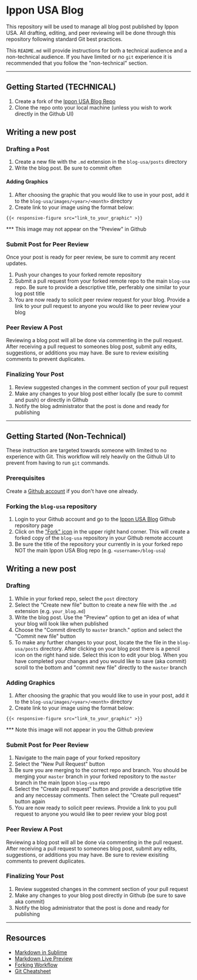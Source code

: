 # Ippon USA Blog

This repository will be used to manage all blog post published by Ippon USA. All drafting, editing, and peer reviewing will be done through this repository following standard Git best practices.

This `README.md` will provide instructions for both a technical audience and a non-technical audience. If you have limited or no `git` experience it is recommended that you follow the "non-technical" section.

*******************************************************************************

## Getting Started (TECHNICAL)

1. Create a fork of the [Ippon USA Blog Repo](https://github.com/ippontech/blog-usa)
2. Clone the repo onto your local machine (unless you wish to work directly in the Github UI)

## Writing a new post

### Drafting a Post
  
1. Create a new file with the `.md` extension in the `blog-usa/posts` directory
2. Write the blog post. Be sure to commit often

#### Adding Graphics

1. After choosing the graphic that you would like to use in your post, add it to the `blog-usa/images/<year>/<month>` directory
2. Create link to your image using the format below:
```
{{< responsive-figure src="link_to_your_graphic" >}}
```
*** This image may not appear on the "Preview" in Github

### Submit Post for Peer Review

Once your post is ready for peer review, be sure to commit any recent updates. 

1. Push your changes to your forked remote repository
2. Submit a pull request from your forked remote repo to the main `blog-usa` repo. Be sure to provide a descriptive title, perferably one similar to your log post title
3. You are now ready to solicit peer review request for your blog. Provide a link to your pull request to anyone you would like to peer review your blog

### Peer Review A Post

Reviewing a blog post will all be done via commenting in the pull request. After receiving a pull request to someones blog post, submit any edits, suggestions, or additions you may have. Be sure to review exisiting comments to prevent duplicates.

### Finalizing Your Post

1. Review suggested changes in the comment section of your pull request
2. Make any changes to your blog post either locally (be sure to commit and push) or directly in Github
3. Notify the blog administrator that the post is done and ready for publishing

*******************************************************************************


## Getting Started (Non-Technical)

These instruction are targeted towards someone with limited to no experience with Git. This workflow will rely heavily on the Github UI to prevent from having to run `git` commands.

### Prerequisites

Create a [Github account](https://github.com/join) if you don't have one already.

### Forking the `blog-usa` repository

1. Login to your Github account and go to the [Ippon USA Blog](https://github.com/ippontech/blog-usa) Github repository page
2. Click on the ["Fork" icon](https://github.com/ippontech/blog-usa/raw/master/images/2018/02/fork_image.png) in the upper right hand corner. This will create a forked copy of the `blog-usa` repository in your Github remote account
3. Be sure the title of the repository your currently in is your forked repo NOT the main Ippon USA Blog repo (e.g. `<username>/blog-usa`)

## Writing a new post

### Drafting
  
1. While in your forked repo, select the `post` directory  
2. Select the "Create new file" button to create a new file with the `.md` extension (e.g. `your_blog.md`)
3. Write the blog post. Use the "Preview" option to get an idea of what your blog will look like when published
4. Choose the "Commit directly to `master` branch." option and select the "Commit new file" button
5. To make any further changes to your post, locate the the file in the `blog-usa/posts` directory. After clicking on your blog post there is a pencil icon on the right hand side. Select this icon to edit your blog. When you have completed your changes and you would like to save (aka commit) scroll to the bottom and "commit new file" directly to the `master` branch

### Adding Graphics

1. After choosing the graphic that you would like to use in your post, add it to the `blog-usa/images/<year>/<month>` directory
2. Create link to your image using the format below:
```
{{< responsive-figure src="link_to_your_graphic" >}}
```
*** Note this image will not appear in you the Github preview

### Submit Post for Peer Review

1. Navigate to the main page of your forked repository
2. Select the "New Pull Request" button
3. Be sure you are merging to the correct repo and branch. You should be merging your `master` branch in your forked repository to the `master` branch in the main Ippon `blog-usa` repo
4. Select the "Create pull request" button and provide a descriptive title and any neccessay comments. Then select the "Create pull request" button again
5. You are now ready to solicit peer reviews. Provide a link to you pull request to anyone you would like to peer review your blog post

### Peer Review A Post

Reviewing a blog post will all be done via commenting in the pull request. After receiving a pull request to someones blog post, submit any edits, suggestions, or additions you may have. Be sure to review exisiting comments to prevent duplicates.

### Finalizing Your Post

1. Review suggested changes in the comment section of your pull request
2. Make any changes to your blog post directly in Github (be sure to save aka commit)
3. Notify the blog administrator that the post is done and ready for publishing

*******************************************************************************

## Resources

* [Markdown in Sublime](http://cheng.logdown.com/posts/2015/06/30/sublime-text-3-markdown)
* [Markdown Live Preview](http://markdownlivepreview.com)
* [Forking Workflow](https://www.atlassian.com/git/tutorials/comparing-workflows/forking-workflow)
* [Git Cheatsheet](https://www.atlassian.com/git/tutorials/atlassian-git-cheatsheet)
